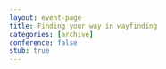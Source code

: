 ```yaml
---
layout: event-page
title: Finding your way in wayfinding
categories: [archive]
conference: false
stub: true
---
```




